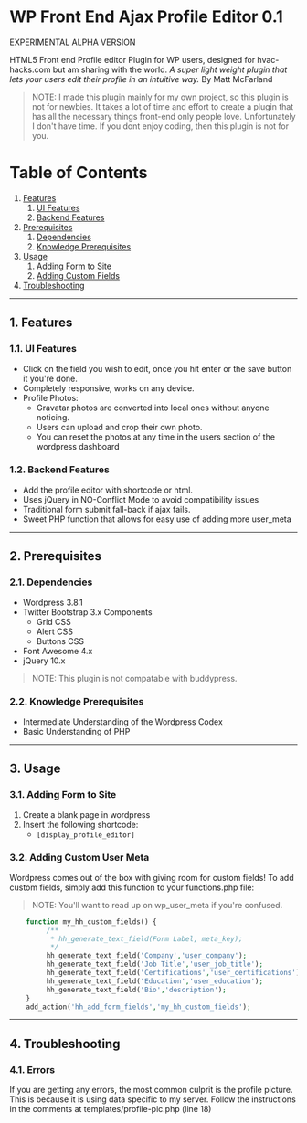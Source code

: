 # WP Front End Ajax Profile Editor 0.1 #

EXPERIMENTAL ALPHA VERSION

HTML5 Front end Profile editor Plugin for WP users, designed for hvac-hacks.com but am sharing with the world.
*A super light weight plugin that lets your users edit their profile in an intuitive way.*
By Matt McFarland


> NOTE:
> I made this plugin mainly for my own project, so this plugin is not for newbies.  It takes a lot of time and effort to create a plugin that has
all the necessary things front-end only people love. Unfortunately I don't have time.
If you dont enjoy coding, then this plugin is not for you.

# Table of Contents #
1.  [Features](#1-features)
    1.  [UI Features](#11-ui-features)
    2.  [Backend Features](#12-backend-features)
2.  [Prerequisites](#2-prerequisites)
    1.  [Dependencies](#21-dependencies)
    2.  [Knowledge Prerequisites](#22-knowledge-prerequisites)
3.  [Usage](#3-usage)
    1.  [Adding Form to Site](#31-adding-form-to-site)
    2.  [Adding Custom Fields](#32-adding-custom-fields)
4.  [Troubleshooting](#4-troubleshooting)

___

##  1. Features ##

### 1.1. UI Features ###
*   Click on the field you wish to edit, once you hit enter or the save button it you're done.
*   Completely responsive, works on any device.
*   Profile Photos:
    * Gravatar photos are converted into local ones without anyone noticing.
    * Users can upload and crop their own photo.
    * You can reset the photos at any time in the users section of the wordpress dashboard

### 1.2. Backend Features ###
*   Add the profile editor with shortcode or html.
*   Uses jQuery in NO-Conflict Mode to avoid compatibility issues
*   Traditional form submit fall-back if ajax fails.
*   Sweet PHP function that allows for easy use of adding more user_meta

___

## 2. Prerequisites ##

### 2.1. Dependencies ###
*   Wordpress 3.8.1
*   Twitter Bootstrap 3.x Components
    * Grid CSS
    * Alert CSS
    * Buttons CSS
*   Font Awesome 4.x
*   jQuery 10.x

> NOTE:
> This plugin is not compatable with buddypress.

### 2.2. Knowledge Prerequisites ###
*   Intermediate Understanding of the Wordpress Codex
*   Basic Understanding of PHP

___

## 3. Usage ##

### 3.1. Adding Form to Site ###
1.  Create a blank page in wordpress
2.  Insert the following shortcode:
    *   `[display_profile_editor]`

### 3.2. Adding Custom User Meta ###
Wordpress comes out of the box with giving room for custom fields!
To add custom fields, simply add this function to your functions.php file:

> NOTE:
> You'll want to read up on wp_user_meta if you're confused.

```PHP
    function my_hh_custom_fields() {
         /**
          * hh_generate_text_field(Form Label, meta_key);
          */
         hh_generate_text_field('Company','user_company');
         hh_generate_text_field('Job Title','user_job_title');
         hh_generate_text_field('Certifications','user_certifications');
         hh_generate_text_field('Education','user_education');
         hh_generate_text_field('Bio','description');
    }
    add_action('hh_add_form_fields','my_hh_custom_fields');
```

---

## 4. Troubleshooting ##

### 4.1. Errors ###

If you are getting any errors, the most common culprit is the profile picture.  This is because it is using data
specific to my server.  Follow the instructions in the comments at templates/profile-pic.php (line 18)